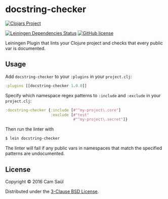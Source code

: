 # docstring-checker

[![Clojars Project](https://clojars.org/docstring-checker/latest-version.svg)](http://clojars.org/docstring-checker)


[![Leiningen Dependencies Status](https://jarkeeper.com/camsaul/lein-docstring-checker/status.png)](https://jarkeeper.com/camsaul/lein-docstring-checker)
[![GitHub license](https://img.shields.io/badge/license-3%E2%80%92Clause%20BSD-blue.svg)](https://raw.githubusercontent.com/camsaul/lein-docstring-checker/master/LICENSE.txt)

Leiningen Plugin that lints your Clojure project and checks that every public var is documented.

## Usage

Add `docstring-checker` to your `:plugins` in your `project.clj`:

```clojure
:plugins [[docstring-checker 1.0.0]]
```

Specify which namespace regex patterns to `:include` and `:exclude` in your `project.clj`:

```clojure
:docstring-checker {:include [#"^my-project\.core"]
                    :exclude [#"test"
                              #"^my-project\.secret"]}
```

Then run the linter with

```bash
$ lein docstring-checker
```

The linter will fail if any public vars in namespaces that match the specified patterns are undocumented.

## License

Copyright © 2016 Cam Saül

Distributed under the [3-Clause BSD License](https://raw.githubusercontent.com/camsaul/lein-docstring-checker/master/LICENSE.txt).
